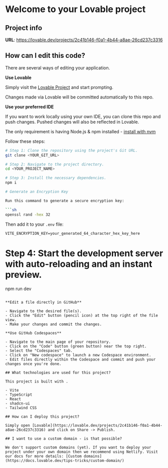 # Welcome to your Lovable project

## Project info

**URL**: https://lovable.dev/projects/2c41b146-f0a1-4b44-a8ae-26cd237c3316

## How can I edit this code?

There are several ways of editing your application.

**Use Lovable**

Simply visit the [Lovable Project](https://lovable.dev/projects/2c41b146-f0a1-4b44-a8ae-26cd237c3316) and start prompting.

Changes made via Lovable will be committed automatically to this repo.

**Use your preferred IDE**

If you want to work locally using your own IDE, you can clone this repo and push changes. Pushed changes will also be reflected in Lovable.

The only requirement is having Node.js & npm installed - [install with nvm](https://github.com/nvm-sh/nvm#installing-and-updating)

Follow these steps:

````sh
# Step 1: Clone the repository using the project's Git URL.
git clone <YOUR_GIT_URL>

# Step 2: Navigate to the project directory.
cd <YOUR_PROJECT_NAME>

# Step 3: Install the necessary dependencies.
npm i

# Generate an Encryption Key

Run this command to generate a secure encryption key:

```sh
openssl rand -hex 32
````

Then add it to your `.env` file:

```
VITE_ENCRYPTION_KEY=your_generated_64_character_hex_key_here
```

# Step 4: Start the development server with auto-reloading and an instant preview.

npm run dev

```

**Edit a file directly in GitHub**

- Navigate to the desired file(s).
- Click the "Edit" button (pencil icon) at the top right of the file view.
- Make your changes and commit the changes.

**Use GitHub Codespaces**

- Navigate to the main page of your repository.
- Click on the "Code" button (green button) near the top right.
- Select the "Codespaces" tab.
- Click on "New codespace" to launch a new Codespace environment.
- Edit files directly within the Codespace and commit and push your changes once you're done.

## What technologies are used for this project?

This project is built with .

- Vite
- TypeScript
- React
- shadcn-ui
- Tailwind CSS

## How can I deploy this project?

Simply open [Lovable](https://lovable.dev/projects/2c41b146-f0a1-4b44-a8ae-26cd237c3316) and click on Share -> Publish.

## I want to use a custom domain - is that possible?

We don't support custom domains (yet). If you want to deploy your project under your own domain then we recommend using Netlify. Visit our docs for more details: [Custom domains](https://docs.lovable.dev/tips-tricks/custom-domain/)
```
